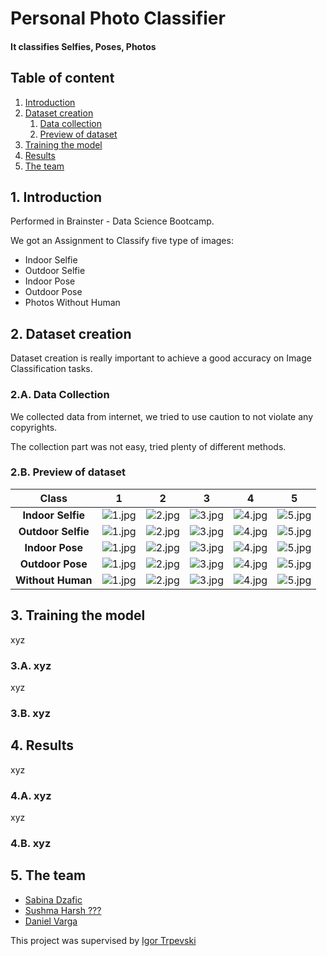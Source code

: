 <!-- # TeamWork-Practice_1 -->
# Personal Photo Classifier
#### It classifies Selfies, Poses, Photos
## Table of content
1. [Introduction](#introduction)
2. [Dataset creation](#Dataset_creation)
    1. [Data collection](#cata_collection)
    2. [Preview of dataset](#Preview_of_dataset)
3. [Training the model](#Training_the_model)
4. [Results](#Results)
5. [The team](#The_team)
## 1. Introduction <a name="introduction"></a>
Performed in Brainster - Data Science Bootcamp.

We got an Assignment to Classify five type of images:
* Indoor Selfie
* Outdoor Selfie
* Indoor Pose
* Outdoor Pose
* Photos Without Human
## 2. Dataset creation <a name="Dataset_creation"></a>
Dataset creation is really important to achieve a good accuracy on Image Classification tasks.
### 2.A. Data Collection <a name="Data_collection"></a>
We collected data from internet, we tried to use caution to not violate any copyrights.

The collection part was not easy, tried plenty of different methods.
### 2.B. Preview of dataset <a name="Preview_of_dataset"></a>

| **Class**|**1**|**2** |**3**|**4**|**5**|  
|:---:|:---:|:---:|:---:|:---:|:---:|
|**Indoor Selfie**|![1.jpg](attachment:1.jpg)|![2.jpg](attachment:2.jpg)|![3.jpg](attachment:3.jpg)|![4.jpg](attachment:4.jpg)|![5.jpg](attachment:5.jpg)|
|**Outdoor Selfie**|![1.jpg](attachment:1.jpg)|![2.jpg](attachment:2.jpg)|![3.jpg](attachment:3.jpg)|![4.jpg](attachment:4.jpg)|![5.jpg](attachment:5.jpg)||
|**Indoor Pose**    |![1.jpg](attachment:1.jpg)|![2.jpg](attachment:2.jpg)|![3.jpg](attachment:3.jpg)|![4.jpg](attachment:4.jpg)|![5.jpg](attachment:5.jpg)|
|**Outdoor Pose**  |![1.jpg](attachment:1.jpg)|![2.jpg](attachment:2.jpg)|![3.jpg](attachment:3.jpg)|![4.jpg](attachment:4.jpg)|![5.jpg](attachment:5.jpg)|
|**Without Human** |![1.jpg](attachment:1.jpg)|![2.jpg](attachment:2.jpg)|![3.jpg](attachment:3.jpg)|![4.jpg](attachment:4.jpg)|![5.jpg](attachment:5.jpg)|
## 3. Training the model <a name="Training_the_model"></a>
xyz
### 3.A. xyz <a name="xyz"></a>
xyz
### 3.B. xyz <a name="xyz"></a>
## 4. Results <a name="Results"></a>
xyz
### 4.A. xyz <a name="xyz"></a>
xyz
### 4.B. xyz <a name="xyz"></a>
## 5. The team <a name="The_team"></a>
* [Sabina Dzafic]()
* [Sushma Harsh ???](https://github.com/sushmavenu)
* [Daniel Varga](https://github.com/IndaPerpetuum)



This project was supervised by [Igor Trpevski]()
